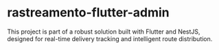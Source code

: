 # rastreamento-flutter-admin
This project is part of a robust solution built with Flutter and NestJS, designed for real-time delivery tracking and intelligent route distribution. 
